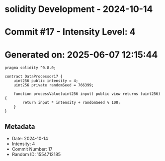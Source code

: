 ﻿# solidity Development - 2024-10-14
# Commit #17 - Intensity Level: 4
# Generated on: 2025-06-07 12:15:44
```solidity
pragma solidity ^0.8.0;

contract DataProcessor17 {
    uint256 public intensity = 4;
    uint256 private randomSeed = 766399;

    function processValue(uint256 input) public view returns (uint256) {
        return input * intensity + randomSeed % 100;
    }
}
```
## Metadata
- Date: 2024-10-14
- Intensity: 4
- Commit Number: 17
- Random ID: 1554712185
